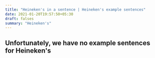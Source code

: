 ```yaml
---
title: "Heineken's in a sentence | Heineken's example sentences"
date: 2021-01-20T19:57:50+05:30
draft: falses
summary: "Heineken's"
---
```

## Unfortunately, we have no example sentences for Heineken's                 
